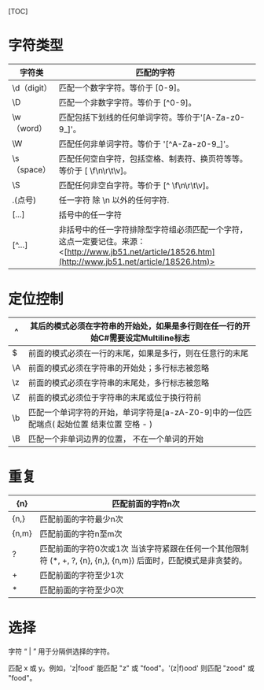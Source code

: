 [TOC]

# 字符类型



| 字符类       | 匹配的字符                                    |
| --------- | ---------------------------------------- |
| \d（digit） | 匹配一个数字字符。等价于 [0-9]。                      |
| \D        | 匹配一个非数字字符。等价于 [^0-9]。                    |
| \w（word）  | 匹配包括下划线的任何单词字符。等价于'[A-Za-z0-9_]'。        |
| \W        | 匹配任何非单词字符。等价于 '[^A-Za-z0-9_]'。           |
| \s（space） | 匹配任何空白字符，包括空格、制表符、换页符等等。等价于 [ \f\n\r\t\v]。 |
| \S        | 匹配任何非空白字符。等价于 [^ \f\n\r\t\v]。            |
| .(点号)     | 任一字符 除 \n 以外的任何字符.                       |
| [...]     | 括号中的任一字符                                 |
| [^…]      | 非括号中的任一字符排除型字符组必须匹配一个字符，这点一定要记住。来源： <[http://www.jb51.net/article/18526.htm](http://www.jb51.net/article/18526.htm)> |

# 定位控制



| ^    | 其后的模式必须在字符串的开始处，如果是多行则在任一行的开始C#需要设定Multiline标志 |
| ---- | ---------------------------------------- |
| $    | 前面的模式必须在一行的末尾，如果是多行，则在任意行的末尾             |
| \A   | 前面的模式必须在字符串的开始处；多行标志被忽略                  |
| \z   | 前面的模式必须在字符串的末尾处，多行标志被忽略                  |
| \Z   | 前面的模式必须位于字符串的末尾或位于换行符前                   |
| \b   | 匹配一个单词字符的开始，单词字符是[a-zA-Z0-9]中的一位匹配端点( 起始位置 结束位置 空格 - ) |
| \B   | 匹配一个非单词边界的位置， 不在一个单词的开始                  |



# 重复

| {n}   | 匹配前面的字符n次                                |
| ----- | ---------------------------------------- |
| {n,}  | 匹配前面的字符最少n次                              |
| {n,m} | 匹配前面的字符n至m次                              |
| ?     | 匹配前面的字符0次或1次  当该字符紧跟在任何一个其他限制符 (*, +, ?, {n}, {n,}, {n,m}) 后面时，匹配模式是非贪婪的。 |
| +     | 匹配前面的字符至少1次                              |
| *     | 匹配前面的字符至少0次                              |

# 选择

字符 “ |  ” 用于分隔供选择的字符。

匹配 x 或 y。例如，'z|food' 能匹配 "z" 或 "food"。'(z|f)ood' 则匹配 "zood" 或 "food"。





